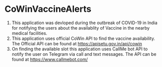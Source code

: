 # CoWinVaccineAlerts

1. This application was devloped during the outbreak of COVID-19 in India for notifying the users about the availablity of Vaccine in the nearby medical facilities.
2. This application uses official CoWin API to find the vaccine availability. The Official API can be found at https://apisetu.gov.in/api/cowin
3. On finding the available slot this application uses CallMe bot API to notify the user on Telegram via call and text messages. The API can be found at https://www.callmebot.com/
